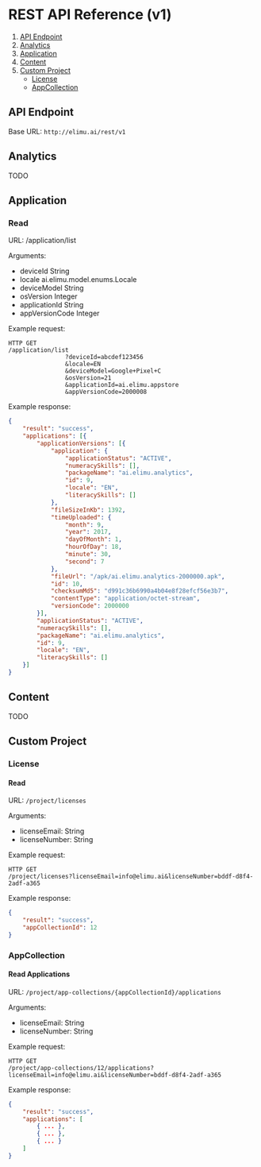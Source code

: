 # REST API Reference (v1)

1. [API Endpoint](#api-endpoint)
2. [Analytics](#analytics)
3. [Application](#application)
4. [Content](#content)
5. [Custom Project](#custom-project)
   * [License](#license)
   * [AppCollection](#appcollection)


## API Endpoint

Base URL: `http://elimu.ai/rest/v1`


## Analytics

TODO


## Application

### Read

URL: /application/list

Arguments:
  * deviceId String
  * locale ai.elimu.model.enums.Locale
  * deviceModel String
  * osVersion Integer
  * applicationId String
  * appVersionCode Integer

Example request:
```
HTTP GET
/application/list
                ?deviceId=abcdef123456
                &locale=EN
                &deviceModel=Google+Pixel+C
                &osVersion=21
                &applicationId=ai.elimu.appstore
                &appVersionCode=2000008
```

Example response:
```json
{
	"result": "success",
	"applications": [{
		"applicationVersions": [{
			"application": {
				"applicationStatus": "ACTIVE",
				"numeracySkills": [],
				"packageName": "ai.elimu.analytics",
				"id": 9,
				"locale": "EN",
				"literacySkills": []
			},
			"fileSizeInKb": 1392,
			"timeUploaded": {
				"month": 9,
				"year": 2017,
				"dayOfMonth": 1,
				"hourOfDay": 18,
				"minute": 30,
				"second": 7
			},
			"fileUrl": "/apk/ai.elimu.analytics-2000000.apk",
			"id": 10,
			"checksumMd5": "d991c36b6990a4b04e8f28efcf56e3b7",
			"contentType": "application/octet-stream",
			"versionCode": 2000000
		}],
		"applicationStatus": "ACTIVE",
		"numeracySkills": [],
		"packageName": "ai.elimu.analytics",
		"id": 9,
		"locale": "EN",
		"literacySkills": []
	}]
}
```


## Content

TODO


## Custom Project

### License

#### Read

URL: `/project/licenses`

Arguments:  
  * licenseEmail: String 
  * licenseNumber: String

Example request:
```
HTTP GET
/project/licenses?licenseEmail=info@elimu.ai&licenseNumber=bddf-d8f4-2adf-a365
```

Example response:
```json
{
    "result": "success",
    "appCollectionId": 12
}
```

### AppCollection

#### Read Applications

URL: `/project/app-collections/{appCollectionId}/applications`

Arguments:  
  * licenseEmail: String 
  * licenseNumber: String

Example request:
```
HTTP GET
/project/app-collections/12/applications?licenseEmail=info@elimu.ai&licenseNumber=bddf-d8f4-2adf-a365
```

Example response:
```json
{
    "result": "success",
    "applications": [
        { ... },
        { ... },
        { ... }
    ]
}
```
